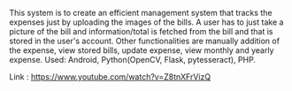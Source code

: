 This system is to create an efficient management system that tracks the expenses just by uploading the images of the bills. A user has to just take a picture of the bill and information/total is fetched from the bill and that is stored in the user's account. Other functionalities are manually addition of the expense, view stored bills, update expense, view monthly and yearly expense.
Used: Android, Python(OpenCV, Flask, pytesseract), PHP.

Link : https://www.youtube.com/watch?v=Z8tnXFrVizQ
